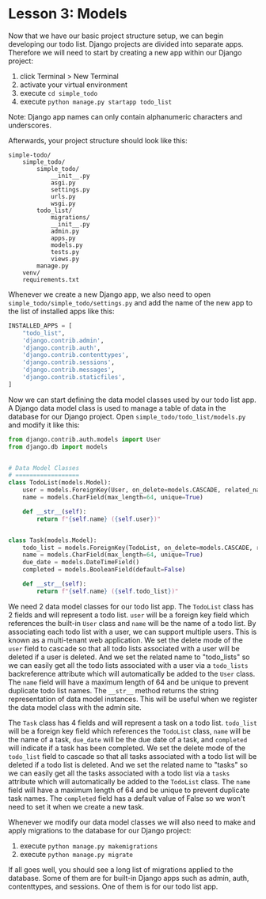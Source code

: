 # Lesson 3: Models

Now that we have our basic project structure setup, we can begin developing our todo list. Django projects are divided into separate apps. Therefore we will need to start by creating a new app within our Django project:
01. click Terminal > New Terminal
02. activate your virtual environment
03. execute `cd simple_todo`
04. execute `python manage.py startapp todo_list`

Note: Django app names can only contain alphanumeric characters and underscores.

Afterwards, your project structure should look like this:
```
simple-todo/
    simple_todo/
        simple_todo/
            __init__.py
            asgi.py
            settings.py
            urls.py
            wsgi.py
        todo_list/
            migrations/
            __init__.py
            admin.py
            apps.py
            models.py
            tests.py
            views.py
        manage.py
    venv/
    requirements.txt
```

Whenever we create a new Django app, we also need to open `simple_todo/simple_todo/settings.py` and add the name of the new app to the list of installed apps like this:
```python
INSTALLED_APPS = [
    "todo_list",
    'django.contrib.admin',
    'django.contrib.auth',
    'django.contrib.contenttypes',
    'django.contrib.sessions',
    'django.contrib.messages',
    'django.contrib.staticfiles',
]
```

Now we can start defining the data model classes used by our todo list app. A Django data model class is used to manage a table of data in the database for our Django project. Open `simple_todo/todo_list/models.py` and modify it like this:
```python
from django.contrib.auth.models import User
from django.db import models


# Data Model Classes
# ==================
class TodoList(models.Model):
    user = models.ForeignKey(User, on_delete=models.CASCADE, related_name="todo_lists")
    name = models.CharField(max_length=64, unique=True)

    def __str__(self):
        return f"{self.name} ({self.user})"


class Task(models.Model):
    todo_list = models.ForeignKey(TodoList, on_delete=models.CASCADE, related_name="tasks")
    name = models.CharField(max_length=64, unique=True)
    due_date = models.DateTimeField()
    completed = models.BooleanField(default=False)

    def __str__(self):
        return f"{self.name} ({self.todo_list})"
```

We need 2 data model classes for our todo list app. The `TodoList` class has 2 fields and will represent a todo list. `user` will be a foreign key field which references the built-in `User` class and `name` will be the name of a todo list. By associating each todo list with a user, we can support multiple users. This is known as a multi-tenant web application. We set the delete mode of the `user` field to cascade so that all todo lists associated with a user will be deleted if a user is deleted. And we set the related name to "todo_lists" so we can easily get all the todo lists associated with a user via a `todo_lists` backreference attribute which will automatically be added to the `User` class. The `name` field will have a maximum length of 64 and be unique to prevent duplicate todo list names. The `__str__` method returns the string representation of data model instances. This will be useful when we register the data model class with the admin site.

The `Task` class has 4 fields and will represent a task on a todo list. `todo_list` will be a foreign key field which references the `TodoList` class, `name` will be the name of a task, `due_date` will be the due date of a task, and `completed` will indicate if a task has been completed. We set the delete mode of the `todo_list` field to cascade so that all tasks associated with a todo list will be deleted if a todo list is deleted. And we set the related name to "tasks" so we can easily get all the tasks associated with a todo list via a `tasks` attribute which will automatically be added to the `TodoList` class. The `name` field will have a maximum length of 64 and be unique to prevent duplicate task names. The `completed` field has a default value of False so we won't need to set it when we create a new task.

Whenever we modify our data model classes we will also need to make and apply migrations to the database for our Django project:
01. execute `python manage.py makemigrations`
02. execute `python manage.py migrate`

If all goes well, you should see a long list of migrations applied to the database. Some of them are for built-in Django apps such as admin, auth, contenttypes, and sessions. One of them is for our todo list app.
